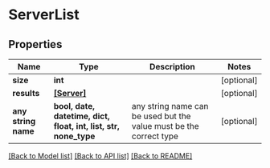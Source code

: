 # ServerList


## Properties
Name | Type | Description | Notes
------------ | ------------- | ------------- | -------------
**size** | **int** |  | [optional] 
**results** | [**[Server]**](Server.md) |  | [optional] 
**any string name** | **bool, date, datetime, dict, float, int, list, str, none_type** | any string name can be used but the value must be the correct type | [optional]

[[Back to Model list]](../README.md#documentation-for-models) [[Back to API list]](../README.md#documentation-for-api-endpoints) [[Back to README]](../README.md)


